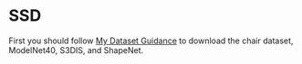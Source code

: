 # SSD #
First you should follow [My Dataset Guidance](https://github.com/tungyen/Deep_learning_CV/tree/master/Dataset) to download the chair dataset, ModelNet40, S3DIS, and ShapeNet.